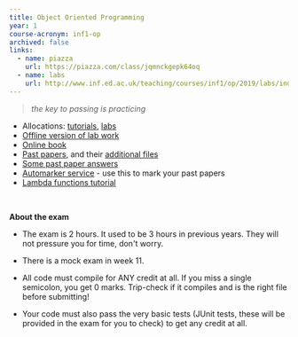 ```yaml
---
title: Object Oriented Programming
year: 1
course-acronym: inf1-op
archived: false
links:
  - name: piazza
    url: https://piazza.com/class/jqmnckgepk64oq
  - name: labs
    url: http://www.inf.ed.ac.uk/teaching/courses/inf1/op/2019/labs/index.html
---
```


> _the key to passing is practicing_

- Allocations: [tutorials], [labs]
- [Offline version of lab work](/static/year1/2016_labs_offline.zip)
- [Online book]
- [Past papers](https://www.inf.ed.ac.uk/teaching/exam_papers/), and their [additional files](http://www.inf.ed.ac.uk/teaching/courses/inf1/op/oldprog.html)
- [Some past paper answers](https://tardis.ed.ac.uk/~qaisjp/exams/index.html)
- [Automarker service](https://groups.inf.ed.ac.uk/inf1-op/) - use this to mark your past papers
- [Lambda functions tutorial](/resources/inf1-op/lambdas.md)

<br>

**About the exam**

* The exam is 2 hours. It used to be 3 hours in previous years. They will not pressure you for time, don't worry.
* There is a mock exam in week 11.
* All code must compile for ANY credit at all. If you miss a single semicolon, you get 0 marks. Trip-check if it compiles and is the right file before submitting!
* Your code must also pass the very basic tests (JUnit tests, these will be provided in the exam for you to check) to get any credit at all.


   [tutorials]: https://portal.theon.inf.ed.ac.uk/reports/upt/open/TP072_Tutorial_Groups/inf1-op.shtml
   [labs]: https://portal.theon.inf.ed.ac.uk/reports/upt/open/TP082_Laboratory_Groups/inf1-op.shtml
   [two tutorials]: http://www.inf.ed.ac.uk/teaching/courses/inf1/op/tutorial-list.html
   [Online book]: https://docs.oracle.com/javase/tutorial/

<!-- 
-   <span id="junit">**Setting up JUnit on DICE machines, on Eclipse**</span>
    1. Right click your project folder in the sidebar, and press Properties.
    1. On this new screen, select "Java build path" on the left, and then press "Libraries" at the top.
    1. Click "Add library.." on the right hand side.
    1. Select "JUnit", press "Next", and then choose JUnit 4, and press finish.
    1. Press finish on the screen again.
    1. Now when a test file is selected, simply go to Run -> Run as -> JUnit test to run the test.
-   **[Tutorials](http://www.inf.ed.ac.uk/teaching/courses/inf1/op/tutorials.html)** (read this document!)
    - _[Which tutorial should I go to?](http://www.inf.ed.ac.uk/teaching/courses/inf1/op/tutorial-list.html)_
 -   **What's the deal with IntelliJ?**
    - Unfortunately, the exam is optimised for Eclipse. Apparently IntelliJ does dodgy things in the exam, making things scary.
    - It is recommended that you use Eclipse just for this course, and once you're done, move to the blissful IntelliJ.
    - If you insist on using IntelliJ, follow these steps for the first run:
      - Open the command line, and run `idea-ce`. This allows you to start the IDE.
      - On first run, it will ask you to choose some preferences.
      - Eventually, on the last screen or so, it will complain about permission issues, or needing an admin password.
      - At this point, go back to the command line, and press ctrl-c to force the IDE closed.
      - From now on, all future runs of `idea-ce` will work fine without needing to follow these instructions.
    - **Gotchas**: you can't use the "Open project" feature in IntelliJ (because of reasons). To open a project, run the `idea-ce` command with a path to the project file provided to it: `idea-ce path/to/idea/project/file/here`.
-->
